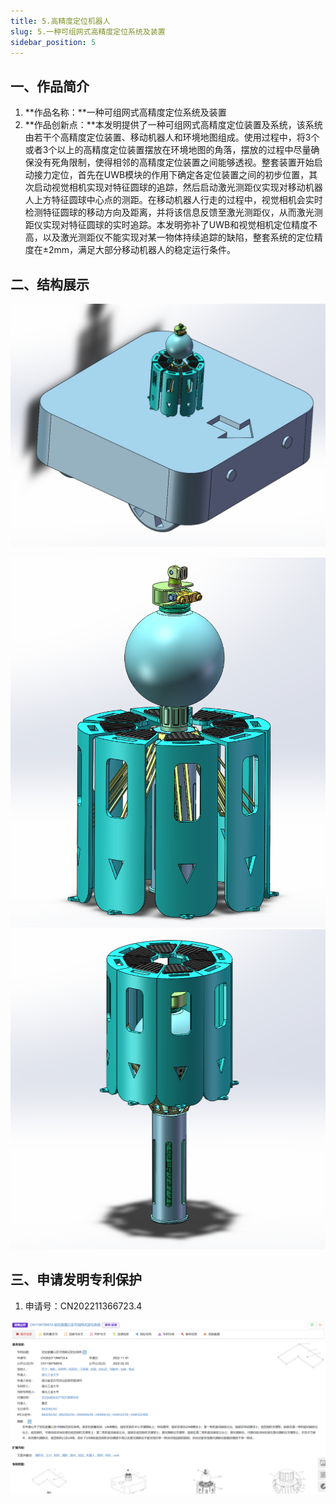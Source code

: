 ```yaml
---
title: 5.高精度定位机器人
slug: 5.一种可组网式高精度定位系统及装置
sidebar_position: 5
---
```




## 一、作品简介

1. **作品名称：**一种可组网式高精度定位系统及装置
2. **作品创新点：**本发明提供了一种可组网式高精度定位装置及系统，该系统由若干个高精度定位装置、移动机器人和环境地图组成。使用过程中，将3个或者3个以上的高精度定位装置摆放在环境地图的角落，摆放的过程中尽量确保没有死角限制，使得相邻的高精度定位装置之间能够透视。整套装置开始启动接力定位，首先在UWB模块的作用下确定各定位装置之间的初步位置，其次启动视觉相机实现对特征圆球的追踪，然后启动激光测距仪实现对移动机器人上方特征圆球中心点的测距。在移动机器人行走的过程中，视觉相机会实时检测特征圆球的移动方向及距离，并将该信息反馈至激光测距仪，从而激光测距仪实现对特征圆球的实时追踪。本发明弥补了UWB和视觉相机定位精度不高，以及激光测距仪不能实现对某一物体持续追踪的缺陷，整套系统的定位精度在±2mm，满足大部分移动机器人的稳定运行条件。



## 二、结构展示

![模型1](./img/5.一种可组网式高精度定位系统及装置/模型1.png)

![模型2](./img/5.一种可组网式高精度定位系统及装置/模型2.png)![模型3](./img/5.一种可组网式高精度定位系统及装置/模型3.png)



## 三、申请发明专利保护

1. 申请号：CN202211366723.4

![知识产权](./img/5.一种可组网式高精度定位系统及装置/知识产权.png)

